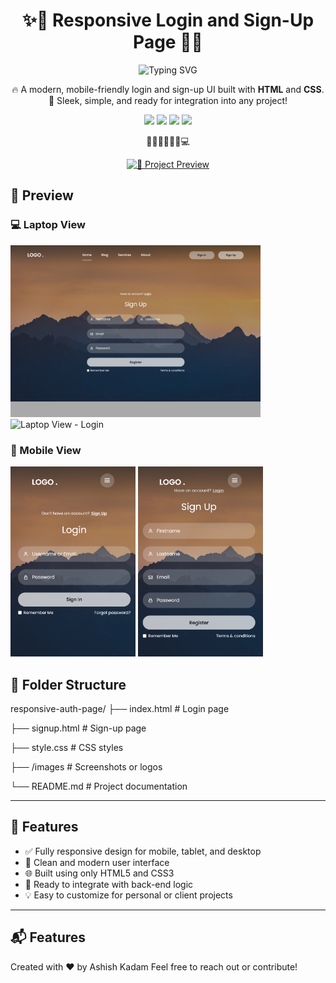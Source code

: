 <h1 align="center">✨🔐 Responsive Login and Sign-Up Page 🔐✨</h1>

<p align="center">
  <img src="https://readme-typing-svg.demolab.com?font=Fira+Code&size=24&duration=3000&pause=500&color=36BCF7&center=true&vCenter=true&width=600&lines=Beautifully+Designed+Authentication+UI;Responsive+Login+%2B+Sign-Up+Form;HTML+%2B+CSS+Only;Ready+for+Your+Next+Web+Project!" alt="Typing SVG" />
</p>

<p align="center">
  🔥 A modern, mobile-friendly login and sign-up UI built with <strong>HTML</strong> and <strong>CSS</strong>.<br>
  🎯 Sleek, simple, and ready for integration into any project!
</p>

<p align="center">
  <img src="https://img.shields.io/badge/HTML5-E34F26?style=for-the-badge&logo=html5&logoColor=white"/>
  <img src="https://img.shields.io/badge/CSS3-1572B6?style=for-the-badge&logo=css3&logoColor=white"/>
  <img src="https://img.shields.io/badge/Responsive-Design-28a745?style=for-the-badge"/>
  <img src="https://img.shields.io/badge/Open%20Source-%F0%9F%92%9A-blue?style=for-the-badge"/>
</p>

<p align="center">
  🚀🌐✨🌟💡📱💻  
</p>

<p align="center">
  <a href="https://ashishkadam03.github.io/Login-Page-SignUp-Page/" target="_blank">
    <img src="https://ashishkadam03.github.io/Login-Page-SignUp-Page" width="600" alt="🚀 Project Preview"/>
  </a>
</p>


## 📸 Preview

### 💻 Laptop View

<img src="images/Laptop%20view%201.png" alt="Laptop View - Sign Up" width="400"/>
<img src="images/Laptop%20view%202.png" alt="Laptop View - Login" width="400"/>

### 📱 Mobile View

<img src="images/mobile%20view%201.png" alt="Mobile View - Login" width="200"/>
<img src="images/mobile%20view%202.png" alt="Mobile View - Sign Up" width="200"/>


## 📁 Folder Structure

responsive-auth-page/
├── index.html # Login page

├── signup.html # Sign-up page

├── style.css # CSS styles

├── /images # Screenshots or logos

└── README.md # Project documentation


---

## 🚀 Features

- ✅ Fully responsive design for mobile, tablet, and desktop
- 🎨 Clean and modern user interface
- 🌐 Built using only HTML5 and CSS3
- 🧱 Ready to integrate with back-end logic
- 💡 Easy to customize for personal or client projects

---


## 📬 Features

Created with ❤️ by Ashish Kadam 
Feel free to reach out or contribute!

